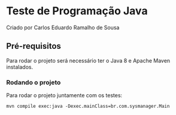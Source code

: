 # Teste de Programação Java

Criado por Carlos Eduardo Ramalho de Sousa

## Pré-requisitos

Para rodar o projeto será necessário ter o Java 8 e Apache Maven instalados.

### Rodando o projeto

Para rodar o projeto juntamente com os testes:

```
mvn compile exec:java -Dexec.mainClass=br.com.sysmanager.Main
```